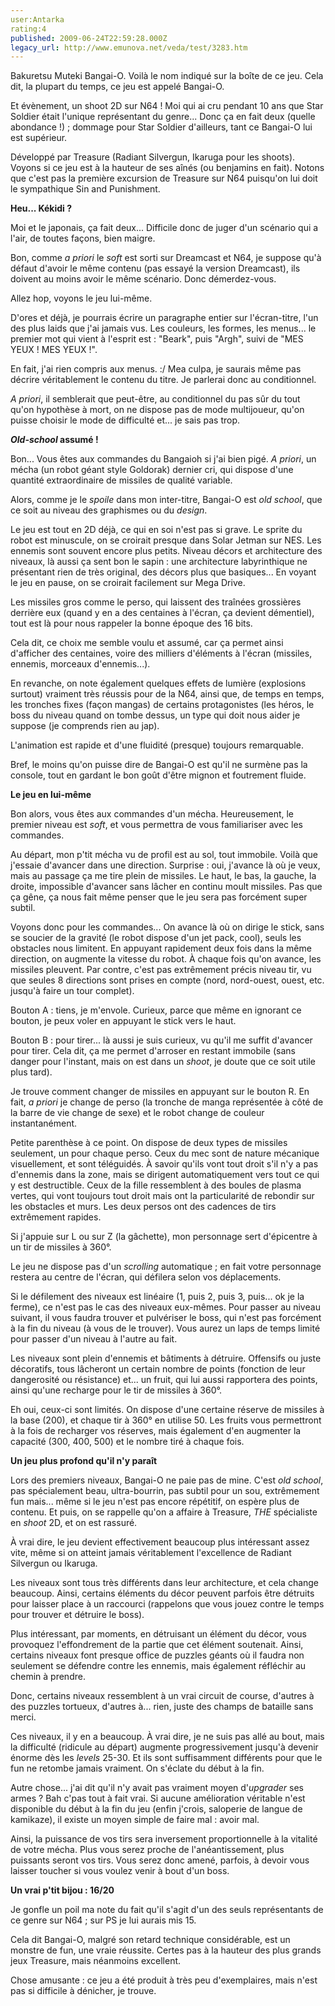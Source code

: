 ```yaml
---
user:Antarka
rating:4
published: 2009-06-24T22:59:28.000Z
legacy_url: http://www.emunova.net/veda/test/3283.htm
---
```

Bakuretsu Muteki Bangai-O. Voilà le nom indiqué sur la boîte de ce jeu. Cela dit, la plupart du temps, ce jeu est appelé Bangai-O.  

  

Et évènement, un shoot 2D sur N64 ! Moi qui ai cru pendant 10 ans que Star Soldier était l'unique représentant du genre... Donc ça en fait deux (quelle abondance !) ; dommage pour Star Soldier d'ailleurs, tant ce Bangai-O lui est supérieur.  

  

Développé par Treasure (Radiant Silvergun, Ikaruga pour les shoots). Voyons si ce jeu est à la hauteur de ses aînés (ou benjamins en fait). Notons que c'est pas la première excursion de Treasure sur N64 puisqu'on lui doit le sympathique Sin and Punishment.  

  

**Heu... Kékidi ?**  

  

Moi et le japonais, ça fait deux... Difficile donc de juger d'un scénario qui a l'air, de toutes façons, bien maigre.  

  

Bon, comme _a priori_ le _soft_ est sorti sur Dreamcast et N64, je suppose qu'à défaut d'avoir le même contenu (pas essayé la version Dreamcast), ils doivent au moins avoir le même scénario. Donc démerdez-vous.  

  

Allez hop, voyons le jeu lui-même.  

  

D'ores et déjà, je pourrais écrire un paragraphe entier sur l'écran-titre, l'un des plus laids que j'ai jamais vus. Les couleurs, les formes, les menus... le premier mot qui vient à l'esprit est : "Beark", puis "Argh", suivi de "MES YEUX ! MES YEUX !".  

  

En fait, j'ai rien compris aux menus. :/ Mea culpa, je saurais même pas décrire véritablement le contenu du titre. Je parlerai donc au conditionnel.  

  

_A priori_, il semblerait que peut-être, au conditionnel du pas sûr du tout qu'on hypothèse à mort, on ne dispose pas de mode multijoueur, qu'on puisse choisir le mode de difficulté et... je sais pas trop.  

  

**_Old-school_ assumé !**  

  

Bon... Vous êtes aux commandes du Bangaioh si j'ai bien pigé. _A priori_, un mécha (un robot géant style Goldorak) dernier cri, qui dispose d'une quantité extraordinaire de missiles de qualité variable.  

  

Alors, comme je le _spoile_ dans mon inter-titre, Bangai-O est _old school_, que ce soit au niveau des graphismes ou du _design_.  

  

Le jeu est tout en 2D déjà, ce qui en soi n'est pas si grave. Le sprite du robot est minuscule, on se croirait presque dans Solar Jetman sur NES. Les ennemis sont souvent encore plus petits. Niveau décors et architecture des niveaux, là aussi ça sent bon le sapin : une architecture labyrinthique ne présentant rien de très original, des décors plus que basiques... En voyant le jeu en pause, on se croirait facilement sur Mega Drive.  

  

Les missiles gros comme le perso, qui laissent des traînées grossières derrière eux (quand y en a des centaines à l'écran, ça devient démentiel), tout est là pour nous rappeler la bonne époque des 16 bits.  

  

Cela dit, ce choix me semble voulu et assumé, car ça permet ainsi d'afficher des centaines, voire des milliers d'éléments à l'écran (missiles, ennemis, morceaux d'ennemis...).  

  

En revanche, on note également quelques effets de lumière (explosions surtout) vraiment très réussis pour de la N64, ainsi que, de temps en temps, les tronches fixes (façon mangas) de certains protagonistes (les héros, le boss du niveau quand on tombe dessus, un type qui doit nous aider je suppose (je comprends rien au jap).  

  

L'animation est rapide et d'une fluidité (presque) toujours remarquable.  

  

Bref, le moins qu'on puisse dire de Bangai-O est qu'il ne surmène pas la console, tout en gardant le bon goût d'être mignon et foutrement fluide.  

  

**Le jeu en lui-même**  

  

Bon alors, vous êtes aux commandes d'un mécha. Heureusement, le premier niveau est _soft_, et vous permettra de vous familiariser avec les commandes.  

  

Au départ, mon p'tit mécha vu de profil est au sol, tout immobile. Voilà que j'essaie d'avancer dans une direction. Surprise : oui, j'avance là où je veux, mais au passage ça me tire plein de missiles. Le haut, le bas, la gauche, la droite, impossible d'avancer sans lâcher en continu moult missiles. Pas que ça gêne, ça nous fait même penser que le jeu sera pas forcément super subtil.  

  

Voyons donc pour les commandes... On avance là où on dirige le stick, sans se soucier de la gravité (le robot dispose d'un jet pack, cool), seuls les obstacles nous limitent. En appuyant rapidement deux fois dans la même direction, on augmente la vitesse du robot. À chaque fois qu'on avance, les missiles pleuvent. Par contre, c'est pas extrêmement précis niveau tir, vu que seules 8 directions sont prises en compte (nord, nord-ouest, ouest, etc. jusqu'à faire un tour complet).  

  

Bouton A : tiens, je m'envole. Curieux, parce que même en ignorant ce bouton, je peux voler en appuyant le stick vers le haut.  

  

Bouton B : pour tirer... là aussi je suis curieux, vu qu'il me suffit d'avancer pour tirer. Cela dit, ça me permet d'arroser en restant immobile (sans danger pour l'instant, mais on est dans un _shoot_, je doute que ce soit utile plus tard).  

  

Je trouve comment changer de missiles en appuyant sur le bouton R. En fait, _a priori_ je change de perso (la tronche de manga représentée à côté de la barre de vie change de sexe) et le robot change de couleur instantanément.  

  

Petite parenthèse à ce point. On dispose de deux types de missiles seulement, un pour chaque perso. Ceux du mec sont de nature mécanique visuellement, et sont téléguidés. À savoir qu'ils vont tout droit s'il n'y a pas d'ennemis dans la zone, mais se dirigent automatiquement vers tout ce qui y est destructible. Ceux de la fille ressemblent à des boules de plasma vertes, qui vont toujours tout droit mais ont la particularité de rebondir sur les obstacles et murs. Les deux persos ont des cadences de tirs extrêmement rapides.  

  

Si j'appuie sur L ou sur Z (la gâchette), mon personnage sert d'épicentre à un tir de missiles à 360°.  

  

Le jeu ne dispose pas d'un _scrolling_ automatique ; en fait votre personnage restera au centre de l'écran, qui défilera selon vos déplacements.  

  

Si le défilement des niveaux est linéaire (1, puis 2, puis 3, puis... ok je la ferme), ce n'est pas le cas des niveaux eux-mêmes. Pour passer au niveau suivant, il vous faudra trouver et pulvériser le boss, qui n'est pas forcément à la fin du niveau (à vous de le trouver). Vous aurez un laps de temps limité pour passer d'un niveau à l'autre au fait.  

  

Les niveaux sont plein d'ennemis et bâtiments à détruire. Offensifs ou juste décoratifs, tous lâcheront un certain nombre de points (fonction de leur dangerosité ou résistance) et... un fruit, qui lui aussi rapportera des points, ainsi qu'une recharge pour le tir de missiles à 360°.  

  

Eh oui, ceux-ci sont limités. On dispose d'une certaine réserve de missiles à la base (200), et chaque tir à 360° en utilise 50\. Les fruits vous permettront à la fois de recharger vos réserves, mais également d'en augmenter la capacité (300, 400, 500) et le nombre tiré à chaque fois.  

  

**Un jeu plus profond qu'il n'y paraît**  

  

Lors des premiers niveaux, Bangai-O ne paie pas de mine. C'est _old school_, pas spécialement beau, ultra-bourrin, pas subtil pour un sou, extrêmement fun mais... même si le jeu n'est pas encore répétitif, on espère plus de contenu. Et puis, on se rappelle qu'on a affaire à Treasure, _THE_ spécialiste en _shoot_ 2D, et on est rassuré.  

  

À vrai dire, le jeu devient effectivement beaucoup plus intéressant assez vite, même si on atteint jamais véritablement l'excellence de Radiant Silvergun ou Ikaruga.  

  

Les niveaux sont tous très différents dans leur architecture, et cela change beaucoup. Ainsi, certains éléments du décor peuvent parfois être détruits pour laisser place à un raccourci (rappelons que vous jouez contre le temps pour trouver et détruire le boss).  

  

Plus intéressant, par moments, en détruisant un élément du décor, vous provoquez l'effondrement de la partie que cet élément soutenait. Ainsi, certains niveaux font presque office de puzzles géants où il faudra non seulement se défendre contre les ennemis, mais également réfléchir au chemin à prendre.  

  

Donc, certains niveaux ressemblent à un vrai circuit de course, d'autres à des puzzles tortueux, d'autres à... rien, juste des champs de bataille sans merci.  

  

Ces niveaux, il y en a beaucoup. À vrai dire, je ne suis pas allé au bout, mais la difficulté (ridicule au départ) augmente progressivement jusqu'à devenir énorme dès les _levels_ 25-30\. Et ils sont suffisamment différents pour que le fun ne retombe jamais vraiment. On s'éclate du début à la fin.  

  

Autre chose... j'ai dit qu'il n'y avait pas vraiment moyen d'_upgrader_ ses armes ? Bah c'pas tout à fait vrai. Si aucune amélioration véritable n'est disponible du début à la fin du jeu (enfin j'crois, saloperie de langue de kamikaze), il existe un moyen simple de faire mal : avoir mal.  

  

Ainsi, la puissance de vos tirs sera inversement proportionnelle à la vitalité de votre mécha. Plus vous serez proche de l'anéantissement, plus puissants seront vos tirs. Vous serez donc amené, parfois, à devoir vous laisser toucher si vous voulez venir à bout d'un boss.  

  

**Un vrai p'tit bijou : 16/20**  

  

Je gonfle un poil ma note du fait qu'il s'agit d'un des seuls représentants de ce genre sur N64 ; sur PS je lui aurais mis 15\.  

  

Cela dit Bangai-O, malgré son retard technique considérable, est un monstre de fun, une vraie réussite. Certes pas à la hauteur des plus grands jeux Treasure, mais néanmoins excellent.  

  

Chose amusante : ce jeu a été produit à très peu d'exemplaires, mais n'est pas si difficile à dénicher, je trouve.